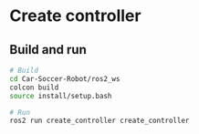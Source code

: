 # Create controller

## Build and run
```bash
# Build
cd Car-Soccer-Robot/ros2_ws
colcon build
source install/setup.bash

# Run
ros2 run create_controller create_controller
```